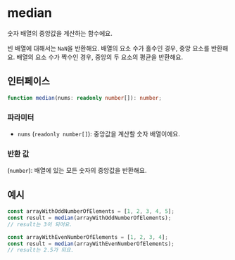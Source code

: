 # median

숫자 배열의 중앙값을 계산하는 함수에요.

빈 배열에 대해서는 `NaN`을 반환해요.
배열의 요소 수가 홀수인 경우, 중앙 요소를 반환해요.
배열의 요소 수가 짝수인 경우, 중앙의 두 요소의 평균을 반환해요.

## 인터페이스

```typescript
function median(nums: readonly number[]): number;
```

### 파라미터

- `nums` (`readonly number[]`): 중앙값을 계산할 숫자 배열이에요.

### 반환 값

(`number`): 배열에 있는 모든 숫자의 중앙값을 반환해요.

## 예시

```typescript
const arrayWithOddNumberOfElements = [1, 2, 3, 4, 5];
const result = median(arrayWithOddNumberOfElements);
// result는 3이 되어요.

const arrayWithEvenNumberOfElements = [1, 2, 3, 4];
const result = median(arrayWithEvenNumberOfElements);
// result는 2.5가 되요.
```
